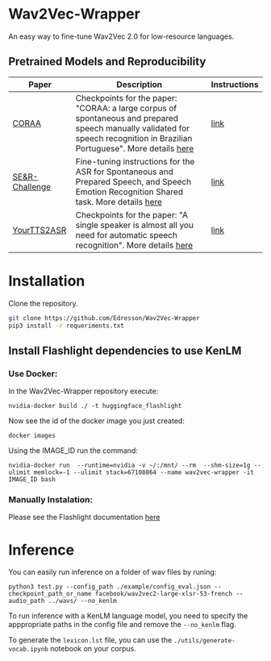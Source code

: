 # Wav2Vec-Wrapper
An easy way to fine-tune Wav2Vec 2.0 for low-resource languages.

## Pretrained Models and Reproducibility

| Paper                                                   | Description                                                                                                                                                                                                     | Instructions                                                                          |
|---------------------------------------------------------|-----------------------------------------------------------------------------------------------------------------------------------------------------------------------------------------------------------------|---------------------------------------------------------------------------------------|
| [CORAA](https://arxiv.org/abs/2110.15731)               | Checkpoints for the paper: "CORAA: a large corpus of spontaneous and prepared speech manually validated for speech recognition in Brazilian Portuguese".  More details [here](https://arxiv.org/abs/2110.15731) | [link](https://github.com/Edresson/Wav2Vec-Wrapper/tree/main/Papers/LREV)             |
| [SE&R-Challenge](https://sites.google.com/view/ser2022) | Fine-tuning instructions for the ASR for Spontaneous and Prepared Speech, and Speech Emotion Recognition Shared task. More details [here](https://sites.google.com/view/ser2022)                                | [link](https://github.com/Edresson/Wav2Vec-Wrapper/tree/main/Papers/SE%26R-Challenge) |
| [YourTTS2ASR]()                                         | Checkpoints for the paper: "A single speaker is almost all you need for automatic speech recognition". More details [here]()                                                                                    | [link](https://github.com/Edresson/Wav2Vec-Wrapper/tree/main/Papers/LREV)             |


# Installation
Clone the repository.

```bash
git clone https://github.com/Edresson/Wav2Vec-Wrapper
pip3 install -r requeriments.txt
```

## Install Flashlight dependencies to use KenLM
### Use Docker: 
In the Wav2Vec-Wrapper repository execute:

```
nvidia-docker build ./ -t huggingface_flashlight
```

Now see the id of the docker image you just created: 
    
```
docker images
```
    
Using the IMAGE_ID run the command:
    
```
nvidia-docker run  --runtime=nvidia -v ~/:/mnt/ --rm  --shm-size=1g --ulimit memlock=-1 --ulimit stack=67108864 --name wav2vec-wrapper -it IMAGE_ID bash
```

### Manually Instalation:
Please see the Flashlight documentation [here](https://github.com/flashlight/flashlight/tree/master/bindings/python#installation)

# Inference

You can easily run inference on a folder of wav files by runing:

```
python3 test.py --config_path ./example/config_eval.json --checkpoint_path_or_name facebook/wav2vec2-large-xlsr-53-french --audio_path ../wavs/ --no_kenlm
```

To run inference with a KenLM language model, you need to specify the apppropriate paths in the config file and remove the `--no_kenlm` flag.

To generate the `lexicon.lst` file, you can use the `./utils/generate-vocab.ipynb` notebook on your corpus.
